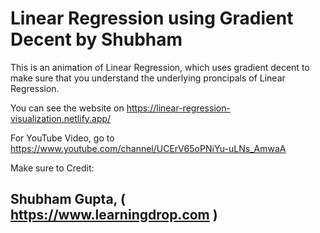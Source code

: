 # Linear Regression using Gradient Decent by Shubham

This is an animation of Linear Regression, which uses gradient decent to make sure that you understand the underlying proncipals of Linear Regression. 

You can see the website on https://linear-regression-visualization.netlify.app/

For YouTube Video, go to https://www.youtube.com/channel/UCErV65oPNiYu-uLNs_AmwaA

Make sure to Credit:
## Shubham Gupta, ( https://www.learningdrop.com ) 
